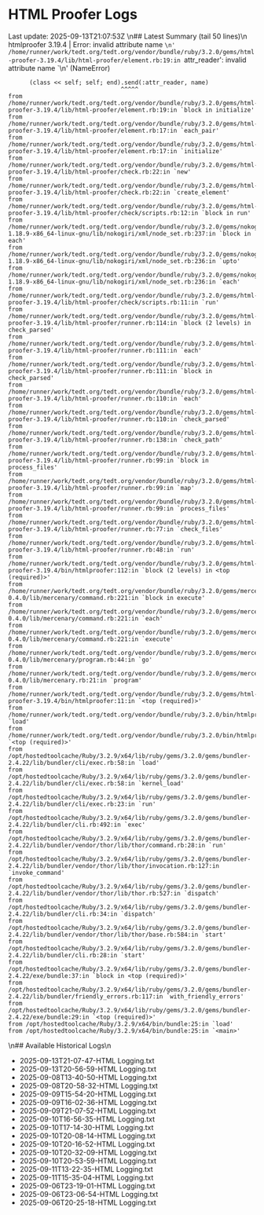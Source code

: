 # HTML Proofer Logs
Last update: 2025-09-13T21:07:53Z
\n## Latest Summary (tail 50 lines)\n
htmlproofer 3.19.4 | Error:  invalid attribute name `\n'
/home/runner/work/tedt.org/tedt.org/vendor/bundle/ruby/3.2.0/gems/html-proofer-3.19.4/lib/html-proofer/element.rb:19:in `attr_reader': invalid attribute name `\n' (NameError)

          (class << self; self; end).send(:attr_reader, name)
                                    ^^^^^
	from /home/runner/work/tedt.org/tedt.org/vendor/bundle/ruby/3.2.0/gems/html-proofer-3.19.4/lib/html-proofer/element.rb:19:in `block in initialize'
	from /home/runner/work/tedt.org/tedt.org/vendor/bundle/ruby/3.2.0/gems/html-proofer-3.19.4/lib/html-proofer/element.rb:17:in `each_pair'
	from /home/runner/work/tedt.org/tedt.org/vendor/bundle/ruby/3.2.0/gems/html-proofer-3.19.4/lib/html-proofer/element.rb:17:in `initialize'
	from /home/runner/work/tedt.org/tedt.org/vendor/bundle/ruby/3.2.0/gems/html-proofer-3.19.4/lib/html-proofer/check.rb:22:in `new'
	from /home/runner/work/tedt.org/tedt.org/vendor/bundle/ruby/3.2.0/gems/html-proofer-3.19.4/lib/html-proofer/check.rb:22:in `create_element'
	from /home/runner/work/tedt.org/tedt.org/vendor/bundle/ruby/3.2.0/gems/html-proofer-3.19.4/lib/html-proofer/check/scripts.rb:12:in `block in run'
	from /home/runner/work/tedt.org/tedt.org/vendor/bundle/ruby/3.2.0/gems/nokogiri-1.18.9-x86_64-linux-gnu/lib/nokogiri/xml/node_set.rb:237:in `block in each'
	from /home/runner/work/tedt.org/tedt.org/vendor/bundle/ruby/3.2.0/gems/nokogiri-1.18.9-x86_64-linux-gnu/lib/nokogiri/xml/node_set.rb:236:in `upto'
	from /home/runner/work/tedt.org/tedt.org/vendor/bundle/ruby/3.2.0/gems/nokogiri-1.18.9-x86_64-linux-gnu/lib/nokogiri/xml/node_set.rb:236:in `each'
	from /home/runner/work/tedt.org/tedt.org/vendor/bundle/ruby/3.2.0/gems/html-proofer-3.19.4/lib/html-proofer/check/scripts.rb:11:in `run'
	from /home/runner/work/tedt.org/tedt.org/vendor/bundle/ruby/3.2.0/gems/html-proofer-3.19.4/lib/html-proofer/runner.rb:114:in `block (2 levels) in check_parsed'
	from /home/runner/work/tedt.org/tedt.org/vendor/bundle/ruby/3.2.0/gems/html-proofer-3.19.4/lib/html-proofer/runner.rb:111:in `each'
	from /home/runner/work/tedt.org/tedt.org/vendor/bundle/ruby/3.2.0/gems/html-proofer-3.19.4/lib/html-proofer/runner.rb:111:in `block in check_parsed'
	from /home/runner/work/tedt.org/tedt.org/vendor/bundle/ruby/3.2.0/gems/html-proofer-3.19.4/lib/html-proofer/runner.rb:110:in `each'
	from /home/runner/work/tedt.org/tedt.org/vendor/bundle/ruby/3.2.0/gems/html-proofer-3.19.4/lib/html-proofer/runner.rb:110:in `check_parsed'
	from /home/runner/work/tedt.org/tedt.org/vendor/bundle/ruby/3.2.0/gems/html-proofer-3.19.4/lib/html-proofer/runner.rb:138:in `check_path'
	from /home/runner/work/tedt.org/tedt.org/vendor/bundle/ruby/3.2.0/gems/html-proofer-3.19.4/lib/html-proofer/runner.rb:99:in `block in process_files'
	from /home/runner/work/tedt.org/tedt.org/vendor/bundle/ruby/3.2.0/gems/html-proofer-3.19.4/lib/html-proofer/runner.rb:99:in `map'
	from /home/runner/work/tedt.org/tedt.org/vendor/bundle/ruby/3.2.0/gems/html-proofer-3.19.4/lib/html-proofer/runner.rb:99:in `process_files'
	from /home/runner/work/tedt.org/tedt.org/vendor/bundle/ruby/3.2.0/gems/html-proofer-3.19.4/lib/html-proofer/runner.rb:77:in `check_files'
	from /home/runner/work/tedt.org/tedt.org/vendor/bundle/ruby/3.2.0/gems/html-proofer-3.19.4/lib/html-proofer/runner.rb:48:in `run'
	from /home/runner/work/tedt.org/tedt.org/vendor/bundle/ruby/3.2.0/gems/html-proofer-3.19.4/bin/htmlproofer:112:in `block (2 levels) in <top (required)>'
	from /home/runner/work/tedt.org/tedt.org/vendor/bundle/ruby/3.2.0/gems/mercenary-0.4.0/lib/mercenary/command.rb:221:in `block in execute'
	from /home/runner/work/tedt.org/tedt.org/vendor/bundle/ruby/3.2.0/gems/mercenary-0.4.0/lib/mercenary/command.rb:221:in `each'
	from /home/runner/work/tedt.org/tedt.org/vendor/bundle/ruby/3.2.0/gems/mercenary-0.4.0/lib/mercenary/command.rb:221:in `execute'
	from /home/runner/work/tedt.org/tedt.org/vendor/bundle/ruby/3.2.0/gems/mercenary-0.4.0/lib/mercenary/program.rb:44:in `go'
	from /home/runner/work/tedt.org/tedt.org/vendor/bundle/ruby/3.2.0/gems/mercenary-0.4.0/lib/mercenary.rb:21:in `program'
	from /home/runner/work/tedt.org/tedt.org/vendor/bundle/ruby/3.2.0/gems/html-proofer-3.19.4/bin/htmlproofer:11:in `<top (required)>'
	from /home/runner/work/tedt.org/tedt.org/vendor/bundle/ruby/3.2.0/bin/htmlproofer:25:in `load'
	from /home/runner/work/tedt.org/tedt.org/vendor/bundle/ruby/3.2.0/bin/htmlproofer:25:in `<top (required)>'
	from /opt/hostedtoolcache/Ruby/3.2.9/x64/lib/ruby/gems/3.2.0/gems/bundler-2.4.22/lib/bundler/cli/exec.rb:58:in `load'
	from /opt/hostedtoolcache/Ruby/3.2.9/x64/lib/ruby/gems/3.2.0/gems/bundler-2.4.22/lib/bundler/cli/exec.rb:58:in `kernel_load'
	from /opt/hostedtoolcache/Ruby/3.2.9/x64/lib/ruby/gems/3.2.0/gems/bundler-2.4.22/lib/bundler/cli/exec.rb:23:in `run'
	from /opt/hostedtoolcache/Ruby/3.2.9/x64/lib/ruby/gems/3.2.0/gems/bundler-2.4.22/lib/bundler/cli.rb:492:in `exec'
	from /opt/hostedtoolcache/Ruby/3.2.9/x64/lib/ruby/gems/3.2.0/gems/bundler-2.4.22/lib/bundler/vendor/thor/lib/thor/command.rb:28:in `run'
	from /opt/hostedtoolcache/Ruby/3.2.9/x64/lib/ruby/gems/3.2.0/gems/bundler-2.4.22/lib/bundler/vendor/thor/lib/thor/invocation.rb:127:in `invoke_command'
	from /opt/hostedtoolcache/Ruby/3.2.9/x64/lib/ruby/gems/3.2.0/gems/bundler-2.4.22/lib/bundler/vendor/thor/lib/thor.rb:527:in `dispatch'
	from /opt/hostedtoolcache/Ruby/3.2.9/x64/lib/ruby/gems/3.2.0/gems/bundler-2.4.22/lib/bundler/cli.rb:34:in `dispatch'
	from /opt/hostedtoolcache/Ruby/3.2.9/x64/lib/ruby/gems/3.2.0/gems/bundler-2.4.22/lib/bundler/vendor/thor/lib/thor/base.rb:584:in `start'
	from /opt/hostedtoolcache/Ruby/3.2.9/x64/lib/ruby/gems/3.2.0/gems/bundler-2.4.22/lib/bundler/cli.rb:28:in `start'
	from /opt/hostedtoolcache/Ruby/3.2.9/x64/lib/ruby/gems/3.2.0/gems/bundler-2.4.22/exe/bundle:37:in `block in <top (required)>'
	from /opt/hostedtoolcache/Ruby/3.2.9/x64/lib/ruby/gems/3.2.0/gems/bundler-2.4.22/lib/bundler/friendly_errors.rb:117:in `with_friendly_errors'
	from /opt/hostedtoolcache/Ruby/3.2.9/x64/lib/ruby/gems/3.2.0/gems/bundler-2.4.22/exe/bundle:29:in `<top (required)>'
	from /opt/hostedtoolcache/Ruby/3.2.9/x64/bin/bundle:25:in `load'
	from /opt/hostedtoolcache/Ruby/3.2.9/x64/bin/bundle:25:in `<main>'
\n## Available Historical Logs\n
- 2025-09-13T21-07-47-HTML Logging.txt
- 2025-09-13T20-56-59-HTML Logging.txt
- 2025-09-08T13-40-50-HTML Logging.txt
- 2025-09-08T20-58-32-HTML Logging.txt
- 2025-09-09T15-54-20-HTML Logging.txt
- 2025-09-09T16-02-36-HTML Logging.txt
- 2025-09-09T21-07-52-HTML Logging.txt
- 2025-09-10T16-56-35-HTML Logging.txt
- 2025-09-10T17-14-30-HTML Logging.txt
- 2025-09-10T20-08-14-HTML Logging.txt
- 2025-09-10T20-16-52-HTML Logging.txt
- 2025-09-10T20-32-09-HTML Logging.txt
- 2025-09-10T20-53-59-HTML Logging.txt
- 2025-09-11T13-22-35-HTML Logging.txt
- 2025-09-11T15-35-04-HTML Logging.txt
- 2025-09-06T23-19-01-HTML Logging.txt
- 2025-09-06T23-06-54-HTML Logging.txt
- 2025-09-06T20-25-18-HTML Logging.txt
